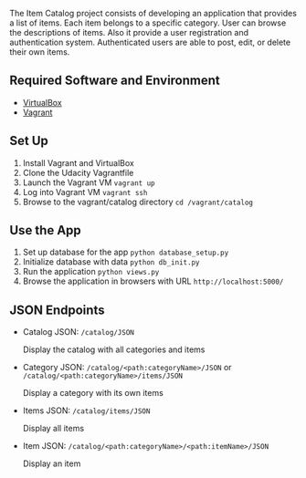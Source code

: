 The Item Catalog project consists of developing an application that provides a list of items. Each item belongs to a specific category. User can browse the descriptions of items. Also it provide a user registration and authentication system. Authenticated users are able to post, edit, or delete their own items.

## Required Software and Environment
- [VirtualBox](https://www.virtualbox.org/)
- [Vagrant](https://www.vagrantup.com/)

## Set Up
1. Install Vagrant and VirtualBox
2. Clone the Udacity Vagrantfile
3. Launch the Vagrant VM `vagrant up`
4. Log into Vagrant VM `vagrant ssh`
4. Browse to the vagrant/catalog directory `cd /vagrant/catalog`

## Use the App
1. Set up database for the app `python database_setup.py`
2. Initialize database with data `python db_init.py`
3. Run the application `python views.py`
4. Browse the application in browsers with URL
`http://localhost:5000/`

## JSON Endpoints
- Catalog JSON: `/catalog/JSON`
    
    Display the catalog with all categories and items
- Category JSON: `/catalog/<path:categoryName>/JSON` or `/catalog/<path:categoryName>/items/JSON`

    Display a category with its own items
- Items JSON: `/catalog/items/JSON`
    
    Display all items
- Item JSON: `/catalog/<path:categoryName>/<path:itemName>/JSON`
    
    Display an item
